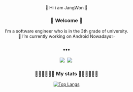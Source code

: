 <div align='center'>
👋 Hi i am JangWon 👋

<h3> 🙌 Welcome 🙌 </h3>
<p>I'm a software engineer who is in the 3th grade of university.<br/> 🔭 I’m currently working on Android Nowadays✨</p>

<h3>•••</h3>
<p align='center'>
  <a href="mailto:wkddnj9898@gmail.com"><img src="https://img.shields.io/badge/Gmail-d14836?style=flat-square&logo=Gmail&logoColor=white&link=mailto:wkddnjs9898@gmail.com"/></a>&nbsp
  <a href="https://velog.io/@jwseo98"><img src="https://img.shields.io/badge/Velog-11B48A?style=flat-square&logo=Vimeo&logoColor=white&link=https://velog.io/@jwseo98"/></a>&nbsp
</p>
  
<h3> 🏃🏻‍♀️🏃🏻‍♀️ My stats 🏃🏻‍♀️🏃🏻‍♀ </h3>
  
[![Top Langs](https://github-readme-stats.vercel.app/api/top-langs/?username=JangWon&layout=compact)](https://github.com/anuraghazra/github-readme-stats)
<!--
**jwn0-0/jwn0-0** is a ✨ _special_ ✨ repository because its `README.md` (this file) appears on your GitHub profile.

Here are some ideas to get you started:

- 🔭 I’m currently working on ...
- 🌱 I’m currently learning ...
- 👯 I’m looking to collaborate on ...
- 🤔 I’m looking for help with ...
- 💬 Ask me about ...
- 📫 How to reach me: ...
- 😄 Pronouns: ...
- ⚡ Fun fact: ...
-->
</div>
